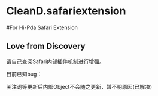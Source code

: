 CleanD.safariextension
======================

#For Hi-Pda Safari Extension

## Love from Discovery

请自己查阅Safari内部插件机制进行增强。

目前已知bug：

关注词等更新后内部Object不会随之更新，暂不明原因(已解决)
